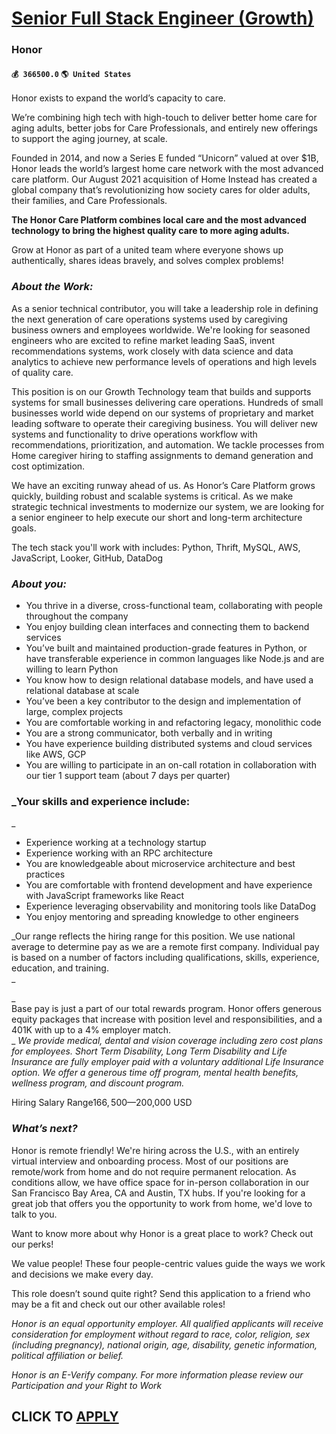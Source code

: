 # [Senior Full Stack Engineer (Growth)](https://www.remotewlb.com/apply/senior-full-stack-engineer-growth-72674)  
### Honor  
#### `💰 366500.0` `🌎 United States`  

Honor exists to expand the world’s capacity to care.

We’re combining high tech with high-touch to deliver better home care for aging adults, better jobs for Care Professionals, and entirely new offerings to support the aging journey, at scale.

Founded in 2014, and now a Series E funded “Unicorn” valued at over $1B, Honor leads the world’s largest home care network with the most advanced care platform. Our August 2021 acquisition of Home Instead has created a global company that’s revolutionizing how society cares for older adults, their families, and Care Professionals.

 **The Honor Care Platform combines local care and the most advanced technology to bring the highest quality care to more aging adults.**

Grow at Honor as part of a united team where everyone shows up authentically, shares ideas bravely, and solves complex problems!

### _About the Work:_

As a senior technical contributor, you will take a leadership role in defining the next generation of care operations systems used by caregiving business owners and employees worldwide. We're looking for seasoned engineers who are excited to refine market leading SaaS, invent recommendations systems, work closely with data science and data analytics to achieve new performance levels of operations and high levels of quality care.

This position is on our Growth Technology team that builds and supports systems for small businesses delivering care operations. Hundreds of small businesses world wide depend on our systems of proprietary and market leading software to operate their caregiving business. You will deliver new systems and functionality to drive operations workflow with recommendations, prioritization, and automation. We tackle processes from Home caregiver hiring to staffing assignments to demand generation and cost optimization.

We have an exciting runway ahead of us. As Honor’s Care Platform grows quickly, building robust and scalable systems is critical. As we make strategic technical investments to modernize our system, we are looking for a senior engineer to help execute our short and long-term architecture goals.  
  
The tech stack you'll work with includes: Python, Thrift, MySQL, AWS, JavaScript, Looker, GitHub, DataDog

###  _About you:_

  * You thrive in a diverse, cross-functional team, collaborating with people throughout the company
  * You enjoy building clean interfaces and connecting them to backend services
  * You’ve built and maintained production-grade features in Python, or have transferable experience in common languages like Node.js and are willing to learn Python
  * You know how to design relational database models, and have used a relational database at scale
  * You’ve been a key contributor to the design and implementation of large, complex projects
  * You are comfortable working in and refactoring legacy, monolithic code
  * You are a strong communicator, both verbally and in writing
  * You have experience building distributed systems and cloud services like AWS, GCP
  * You are willing to participate in an on-call rotation in collaboration with our tier 1 support team (about 7 days per quarter)

###  _Your skills and experience include:  
_

  * Experience working at a technology startup
  * Experience working with an RPC architecture
  * You are knowledgeable about microservice architecture and best practices
  * You are comfortable with frontend development and have experience with JavaScript frameworks like React
  * Experience leveraging observability and monitoring tools like DataDog
  * You enjoy mentoring and spreading knowledge to other engineers

 _Our range reflects the hiring range for this position. We use national average to determine pay as we are a remote first company. Individual pay is based on a number of factors including qualifications, skills, experience, education, and training.  
_

 _  
Base pay is just a part of our total rewards program. Honor offers generous equity packages that increase with position level and responsibilities, and a 401K with up to a 4% employer match.  
_ _We provide medical, dental and vision coverage including zero cost plans for employees. Short Term Disability, Long Term Disability and Life Insurance are fully employer paid with a voluntary additional Life Insurance option. We offer a generous time off program, mental health benefits, wellness program, and discount program._

Hiring Salary Range$166,500—$200,000 USD

###  _What’s next?_

Honor is remote friendly! We're hiring across the U.S., with an entirely virtual interview and onboarding process. Most of our positions are remote/work from home and do not require permanent relocation. As conditions allow, we have office space for in-person collaboration in our San Francisco Bay Area, CA and Austin, TX hubs. If you're looking for a great job that offers you the opportunity to work from home, we'd love to talk to you.

Want to know more about why Honor is a great place to work? Check out our perks!  
  
We value people! These four people-centric values guide the ways we work and decisions we make every day.

This role doesn’t sound quite right? Send this application to a friend who may be a fit and check out our other available roles!

 _Honor is an equal opportunity employer. All qualified applicants will receive consideration for employment without regard to race, color, religion, sex (including pregnancy), national origin, age, disability, genetic information, political affiliation or belief._  
  
 _Honor is an E-Verify company. For more information please review our Participation and your Right to Work_

  
## CLICK TO [APPLY](https://www.remotewlb.com/apply/senior-full-stack-engineer-growth-72674)

